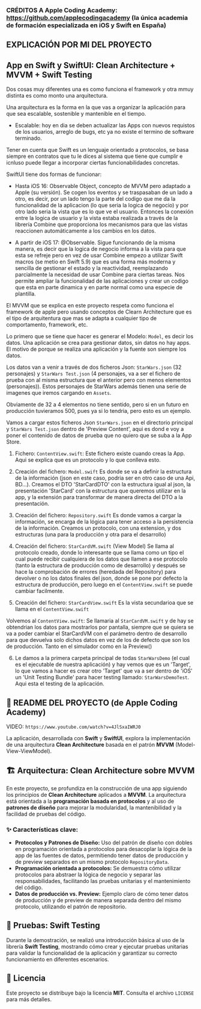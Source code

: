 
### CRÉDITOS A Apple Coding Academy: https://github.com/applecodingacademy (la única academia de formación especializada en iOS y Swift en España)
## EXPLICACIÓN POR MI DEL PROYECTO
## App en Swift y SwiftUI: Clean Architecture + MVVM + Swift Testing

Dos cosas muy diferentes una es como funciona el framework y otra mmuy distinta es como monto una arquitectura.

Una arquitectura es la forma en la que vas a organizar la aplicación para que sea escalable, sostenible y mantenible en el tiempo.
- Escalable: hoy en dia se deben actualizar las Apps con nuevos requistos de los usuarios, arreglo de bugs, etc ya no existe el termino de software terminado.

Tener en cuenta que Swift es un lenguaje orientado a protocolos, se basa siempre en contratos que tu le dices al sistema que tiene que cumplir e icnluso puede llegar a incorporar ciertas funcionabilidades concretas.

SwiftUI tiene dos formas de funcionar:
- Hasta iOS 16: Observable Object, concepto de MVVM pero adaptado a Apple (su versión). Se cogen los eventos y se traspasaban de un lado a otro, es decir, por un lado tengo la parte del codigo que me da la funcionalidad de la aplicacion (lo que seria la logica de negocio) y por otro lado seria la vista que es lo que ve el usuario. Entonces la conexión entre la logica de  usuario y la vista estaba realizada a través de la librería Combine que proporciona los mecanismos para que las vistas reaccionen automáticamente a los cambios en los datos.

- A partir de iOS 17: @Observable. Sigue funcionando de la misma manera, es decir que la logica de negocio informa a la vista para que esta se refreje pero en vez de usar Combine empezo a utilizar Swift macros (se metio en Swift 5.9) que es una forma más moderna y sencilla de gestionar el estado y la reactividad, reemplazando parcialmente la necesidad de usar Combine para ciertas tareas. Nos permite ampliar la funcionalidad de las aplicaciones y crear un codigo que esta en parte dinamica y en parte normal como una especie de plantilla.

El MVVM que se explica en este proyecto respeta como funciona el framework de apple pero usando conceptos de Clearn Architecture que es el tipo de arquitentura que mas se adapta a cualquier tipo de comportamento, framework, etc.

Lo primero que se tiene que hacer es generar el Modelo: `Model`, es decir los datos. Una aplicación se crea para gestionar datos, sin datos no hay apps. El motivo de porque se realiza una aplicación y la fuente son siempre los datos.

Los datos van a venir a través de dos ficheros Json: `StarWars.json` (32 personajes) y `StarWars Test.json` (4 personajes, va a ser el fichero de prueba con al misma estructura que el anterior pero con menos elementos (personajes)). Estos personajes de StarWars además tienen una serie de imagenes que iremos cargando en `Assets`.

Obviamente de 32 a 4 elementos no tiene sentido, pero si en un futuro en producción tuvieramos 500, pues ya si lo tendria, pero esto es un ejemplo.

Vamos a cargar estos ficheros Json `StarWars.json` en el directorio principal y `StarWars Test.json` dentro de 'Preview Content', aqui es dond e voy a poner el contenido de datos de prueba que no quiero que se suba a la App Store.

1. Fichero: `ContentView.swift`:
Este fichero existe cuando creas la App. Aqui se explica que es un protocolo y lo que conlleva esto.

2. Creación del fichero: `Model.swift`
Es donde se va a definir la estructura de la información (json en este caso, podria ser en otro caso de una Api, BD...).
Creamos el DTO 'StarCardDTO' con la estructura igual al json, la presentación 'StarCard' con la estructura que queremos utilizar en la app, y la extensión para transformar de manera directa del DTO a la presentación.

3. Creación del fichero: `Repository.swift`
Es donde vamos a cargar la información, se encarga de la lógica para tener acceso a la persistencia de la información.
Creamos un protocolo, con una extension, y dos estructuras (una para la producción y otra para el desarrollo)

4. Creación del fichero: `StarCardVM.swift` (View Model)
Se llama al protocolo creado, donde lo interesante que se llama como un tipo el cual puede recibir cualquiera de los datos que llamen a ese protocolo (tanto la estructura de producción como de desarrollo) y después se hace la comprobación de errores (heredada del Repository) para devolver o no los datos finales del json, donde se pone por defecto la estructura de producción, pero luego en el `ContentView.swift` se puede cambiar facilmente.

5. Creación del fichero: `StarCardView.swift`
Es la vista secundarioa que se llama en el `ContentView.swift`

Volvemos al `ContentView.swift`:
Se llamaria al `StarCardVM.swift` y de hay se obtendrian los datos para mostrarlos por pantalla, siempre que se quiera se va a poder cambiar el StarCardVM con el parámetro dentro de desarrollo para que devuelva solo dichos datos en vez de los de defecto que son los de producción. Tanto en el simulador como en la Preview()

6. Le damos a la primera carpeta principal de todas `StarWarsDemo` (el cual es el ejecutable de nuestra aplicación) y hay vemos que es un 'Target', lo que vamos a hacer es crear otro 'Target' que va a ser dentro de 'iOS' un 'Unit Testing Bundle' para hacer testing llamado: `StarWarsDemoTest`.
Aqui esta el testing de la aplicación.

## 🚀 README DEL PROYECTO (de Apple Coding Academy)
VIDEO: `https://www.youtube.com/watch?v=4JlSxaIWRJ0`

La aplicación, desarrollada con **Swift** y **SwiftUI**, explora la implementación de una arquitectura **Clean Architecture** basada en el patrón **MVVM** (Model-View-ViewModel).

## 🏗️ Arquitectura: Clean Architecture sobre MVVM

En este proyecto, se profundiza en la construcción de una app siguiendo los principios de **Clean Architecture** aplicados a **MVVM**. La arquitectura está orientada a la **programación basada en protocolos** y al uso de **patrones de diseño** para mejorar la modularidad, la mantenibilidad y la facilidad de pruebas del código.

### ✨ Características clave:

- **Protocolos y Patrones de Diseño:** Uso del patrón de diseño con dobles en programación orientada a protocolos para desacoplar la lógica de la app de las fuentes de datos, permitiendo tener datos de producción y de preview separados en un mismo protocolo `RepositoryData`.
- **Programación orientada a protocolos:** Se demuestra cómo utilizar protocolos para abstraer la lógica de negocio y separar las responsabilidades, facilitando las pruebas unitarias y el mantenimiento del código.
- **Datos de producción vs. Preview:** Ejemplo claro de cómo tener datos de producción y de preview de manera separada dentro del mismo protocolo, utilizando el patrón de repositorio.

## 🧪 Pruebas: Swift Testing

Durante la demostración, se realizó una introducción básica al uso de la librería **Swift Testing**, mostrando cómo crear y ejecutar pruebas unitarias para validar la funcionalidad de la aplicación y garantizar su correcto funcionamiento en diferentes escenarios.

## 📄 Licencia

Este proyecto se distribuye bajo la licencia **MIT**. Consulta el archivo `LICENSE` para más detalles.

